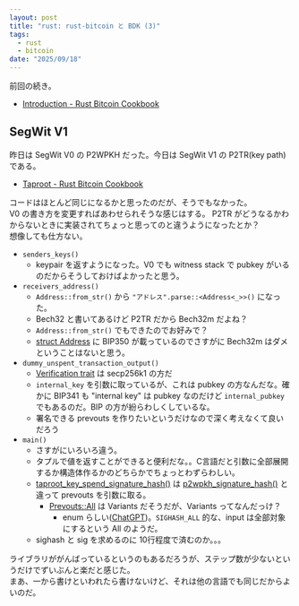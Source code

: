 ```yaml
---
layout: post
title: "rust: rust-bitcoin と BDK (3)"
tags:
  - rust
  - bitcoin
date: "2025/09/18"
---
```


前回の続き。

* [Introduction - Rust Bitcoin Cookbook](https://rust-bitcoin.org/book/intro.html)

## SegWit V1

昨日は SegWit V0 の P2WPKH だった。今日は SegWit V1 の P2TR(key path)である。

* [Taproot - Rust Bitcoin Cookbook](https://rust-bitcoin.org/book/tx_taproot.html)

コードはほとんど同じになるかと思ったのだが、そうでもなかった。  
V0 の書き方を変更すればあわせられそうな感じはする。
P2TR がどうなるかわからないときに実装されてちょっと思ってのと違うようになったとか？  
想像しても仕方ない。

* `senders_keys()`
  * keypair を返すようになった。V0 でも witness stack で pubkey がいるのだからそうしておけばよかったと思う。
* `receivers_address()`
  * `Address::from_str()` から `"アドレス".parse::<Address<_>>()` になった。
  * Bech32 と書いてあるけど P2TR だから Bech32m だよね？
  * `Address::from_str()` でもできたのでお好みで？
  * [struct Address](https://docs.rs/bitcoin/0.32.0/bitcoin/struct.Address.html#relevant-bips) に BIP350 が載っているのでさすがに Bech32m はダメということはないと思う。
* `dummy_unspent_transaction_output()`
  * [Verification trait](https://docs.rs/bitcoin/0.32.0/bitcoin/key/trait.Verification.html) は secp256k1 の方だ
  * `internal_key` を引数に取っているが、これは pubkey の方なんだな。確かに BIP341 も "internal key" は pubkey なのだけど `internal_pubkey` でもあるのだ。BIP の方が紛らわしくしているな。
  * 署名できる prevouts を作りたいというだけなので深く考えなくて良いだろう
* `main()`
  * さすがにいろいろ違う。
  * タプルで値を返すことができると便利だな。。C言語だと引数に全部展開するか構造体作るかのどちらかでちょっとわずらわしい。
  * [taproot_key_spend_signature_hash()](https://docs.rs/bitcoin/0.32.0/bitcoin/sighash/struct.SighashCache.html#method.taproot_key_spend_signature_hash) は [p2wpkh_signature_hash()](https://docs.rs/bitcoin/0.32.0/bitcoin/sighash/struct.SighashCache.html#method.p2wpkh_signature_hash) と違って prevouts を引数に取る。
    * [Prevouts::All](https://docs.rs/bitcoin/0.32.0/bitcoin/sighash/enum.Prevouts.html#variant.All) は Variants だそうだが、Variants ってなんだっけ？
      * enum らしい([ChatGPT](https://chatgpt.com/share/68cbda20-bc68-8010-ad5e-0bca68485b6d))。`SIGHASH_ALL` 的な、input は全部対象にするという All のようだ。
  * sighash と sig を求めるのに 10行程度で済むのか。。。

ライブラリががんばっているというのもあるだろうが、ステップ数が少ないというだけでずいぶんと楽だと感じた。  
まあ、一から書けといわれたら書けないけど、それは他の言語でも同じだからよいのだ。
